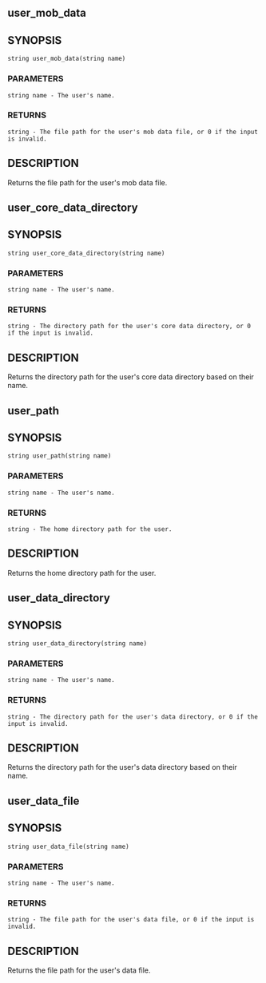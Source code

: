 ## user_mob_data

## SYNOPSIS

    string user_mob_data(string name)

### PARAMETERS

    string name - The user's name.

### RETURNS

    string - The file path for the user's mob data file, or 0 if the input is invalid.

## DESCRIPTION

Returns the file path for the user's mob data file.

## user_core_data_directory

## SYNOPSIS

    string user_core_data_directory(string name)

### PARAMETERS

    string name - The user's name.

### RETURNS

    string - The directory path for the user's core data directory, or 0 if the input is invalid.

## DESCRIPTION

Returns the directory path for the user's core data directory based
on their name.

## user_path

## SYNOPSIS

    string user_path(string name)

### PARAMETERS

    string name - The user's name.

### RETURNS

    string - The home directory path for the user.

## DESCRIPTION

Returns the home directory path for the user.

## user_data_directory

## SYNOPSIS

    string user_data_directory(string name)

### PARAMETERS

    string name - The user's name.

### RETURNS

    string - The directory path for the user's data directory, or 0 if the input is invalid.

## DESCRIPTION

Returns the directory path for the user's data directory based on
their name.

## user_data_file

## SYNOPSIS

    string user_data_file(string name)

### PARAMETERS

    string name - The user's name.

### RETURNS

    string - The file path for the user's data file, or 0 if the input is invalid.

## DESCRIPTION

Returns the file path for the user's data file.

